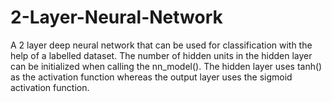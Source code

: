 # 2-Layer-Neural-Network
A 2 layer deep neural network that can be used for classification with the help of a labelled dataset.
The number of hidden units in the hidden layer can be initialized when calling the nn_model(). The hidden layer uses tanh() as the activation function whereas the output layer uses the sigmoid activation function.
